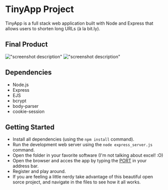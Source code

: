 # TinyApp Project

TinyApp is a full stack web application built with Node and Express that allows users to shorten long URLs (à la bit.ly).

## Final Product

!["screenshot description"](#)
!["screenshot description"](#)

## Dependencies

- Node.js
- Express
- EJS
- bcrypt
- body-parser
- cookie-session

## Getting Started

- Install all dependencies (using the `npm install` command).
- Run the development web server using the `node express_server.js` command.
- Open the folder in your favorite software (I'm not talking about excel! :O)
- Open the browser and acces the app by typing the [PORT](http://localhost:8080/urls) in your address bar.
- Register and play around.
- If you are feeling a little nerdy take advantage of this beautiful open sorce project, and navigate in the files to see how it all works.